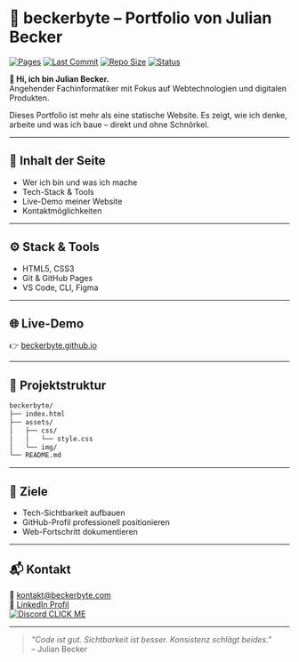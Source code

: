 # 🧠 beckerbyte – Portfolio von Julian Becker

[![Pages](https://github.com/beckerbyte/beckerbyte.github.io/actions/workflows/pages.yml/badge.svg)](https://github.com/beckerbyte/beckerbyte.github.io/actions/workflows/pages.yml)
[![Last Commit](https://img.shields.io/github/last-commit/beckerbyte/beckerbyte.github.io)](https://github.com/beckerbyte/beckerbyte.github.io/commits/main)
[![Repo Size](https://img.shields.io/github/repo-size/beckerbyte/beckerbyte.github.io)](https://github.com/beckerbyte/beckerbyte.github.io)
[![Status](https://img.shields.io/badge/status-active-success.svg)](https://github.com/beckerbyte/beckerbyte.github.io)

**👋 Hi, ich bin Julian Becker.**  
Angehender Fachinformatiker mit Fokus auf Webtechnologien und digitalen Produkten.

Dieses Portfolio ist mehr als eine statische Website. Es zeigt, wie ich denke, arbeite und was ich baue – direkt und ohne Schnörkel.

---

## 🚀 Inhalt der Seite

- Wer ich bin und was ich mache
- Tech-Stack & Tools
- Live-Demo meiner Website
- Kontaktmöglichkeiten

---

## ⚙️ Stack & Tools

- HTML5, CSS3
- Git & GitHub Pages
- VS Code, CLI, Figma

---

## 🌐 Live-Demo

👉 [beckerbyte.github.io](https://beckerbyte.github.io/)

---

## 📁 Projektstruktur

```bash
beckerbyte/
├── index.html
├── assets/
│   ├── css/
│   │   └── style.css
│   └── img/       
└── README.md
```

---

## 🎯 Ziele

- Tech-Sichtbarkeit aufbauen  
- GitHub-Profil professionell positionieren  
- Web-Fortschritt dokumentieren  

---

## 📬 Kontakt

📧 [kontakt@beckerbyte.com](mailto:kontak@beckerbyte.com)  
🔗 [LinkedIn Profil](https://www.linkedin.com/in/julian-becker-8125b42b7/)  
 [![Discord](https://img.icons8.com/color/24/000000/discord-logo.png) CLICK ME](https://discord.com/users/270226761256534027)

---

> _"Code ist gut. Sichtbarkeit ist besser. Konsistenz schlägt beides."_  
> – Julian Becker
